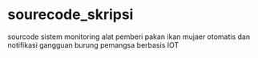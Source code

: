 # sourecode_skripsi
sourcode sistem monitoring alat pemberi pakan ikan mujaer otomatis dan notifikasi gangguan burung pemangsa berbasis IOT
